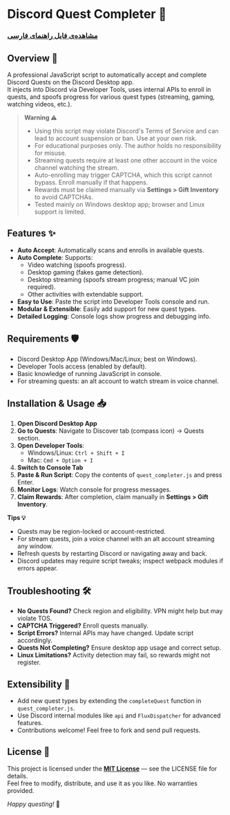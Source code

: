 # Discord Quest Completer 🚀

### [مشاهده‌ی فایل راهنمای فارسی](README.fa.md) <!-- این لینک را به آدرس واقعی README انگلیسی تغییر بدهید -->


## Overview 📝
A professional JavaScript script to automatically accept and complete Discord Quests on the Discord Desktop app.  
It injects into Discord via Developer Tools, uses internal APIs to enroll in quests, and spoofs progress for various quest types (streaming, gaming, watching videos, etc.).

> **Warning ⚠️**  
> - Using this script may violate Discord's Terms of Service and can lead to account suspension or ban. Use at your own risk.  
> - For educational purposes only. The author holds no responsibility for misuse.  
> - Streaming quests require at least one other account in the voice channel watching the stream.  
> - Auto-enrolling may trigger CAPTCHA, which this script cannot bypass. Enroll manually if that happens.  
> - Rewards must be claimed manually via **Settings > Gift Inventory** to avoid CAPTCHAs.  
> - Tested mainly on Windows desktop app; browser and Linux support is limited.

 
## Features ✨
- **Auto Accept**: Automatically scans and enrolls in available quests.  
- **Auto Complete**: Supports:  
  - Video watching (spoofs progress).  
  - Desktop gaming (fakes game detection).  
  - Desktop streaming (spoofs stream progress; manual VC join required).  
  - Other activities with extendable support.  
- **Easy to Use**: Paste the script into Developer Tools console and run.  
- **Modular & Extensible**: Easily add support for new quest types.  
- **Detailed Logging**: Console logs show progress and debugging info.

 
## Requirements 🛡️
- Discord Desktop App (Windows/Mac/Linux; best on Windows).  
- Developer Tools access (enabled by default).  
- Basic knowledge of running JavaScript in console.  
- For streaming quests: an alt account to watch stream in voice channel.

 
## Installation & Usage 📥
1. **Open Discord Desktop App**  
2. **Go to Quests**: Navigate to Discover tab (compass icon) → Quests section.  
3. **Open Developer Tools**:  
   - Windows/Linux: `Ctrl + Shift + I`  
   - Mac: `Cmd + Option + I`  
4. **Switch to Console Tab**  
5. **Paste & Run Script**: Copy the contents of `quest_completer.js` and press Enter.  
6. **Monitor Logs**: Watch console for progress messages.  
7. **Claim Rewards**: After completion, claim manually in **Settings > Gift Inventory**.

**Tips 💡**  
- Quests may be region-locked or account-restricted.  
- For stream quests, join a voice channel with an alt account streaming any window.  
- Refresh quests by restarting Discord or navigating away and back.  
- Discord updates may require script tweaks; inspect webpack modules if errors appear.

 
## Troubleshooting 🛠️
- **No Quests Found?** Check region and eligibility. VPN might help but may violate TOS.  
- **CAPTCHA Triggered?** Enroll quests manually.  
- **Script Errors?** Internal APIs may have changed. Update script accordingly.  
- **Quests Not Completing?** Ensure desktop app usage and correct setup.  
- **Linux Limitations?** Activity detection may fail, so rewards might not register.

 
## Extensibility 🔄
- Add new quest types by extending the `completeQuest` function in `quest_completer.js`.  
- Use Discord internal modules like `api` and `FluxDispatcher` for advanced features.  
- Contributions welcome! Feel free to fork and send pull requests.

 
## License 📜
This project is licensed under the [**MIT License**](LICENSE) — see the LICENSE file for details.  
Feel free to modify, distribute, and use it as you like. No warranties provided.

 
*Happy questing!* 🎉
